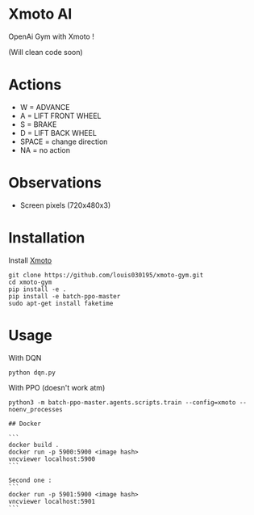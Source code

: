 # Xmoto AI

OpenAi Gym with Xmoto !

(Will clean code soon)


# Actions
 - W = ADVANCE
 - A = LIFT FRONT WHEEL
 - S = BRAKE
 - D = LIFT BACK WHEEL
 - SPACE = change direction
 - NA = no action

  # Observations
  - Screen pixels (720x480x3)



  # Installation

  Install [Xmoto](https://xmoto.tuxfamily.org/)

  ```
  git clone https://github.com/louis030195/xmoto-gym.git
  cd xmoto-gym
  pip install -e .
  pip install -e batch-ppo-master
  sudo apt-get install faketime
  ```

  # Usage

  With DQN

  ```
  python dqn.py
  ```

  With PPO (doesn't work atm)

  ```
  python3 -m batch-ppo-master.agents.scripts.train --config=xmoto --noenv_processes
  ```

	## Docker

	```
	docker build .
	docker run -p 5900:5900 <image hash>
	vncviewer localhost:5900
	```

	Second one : 
	```
	docker run -p 5901:5900 <image hash>
	vncviewer localhost:5901
	```

